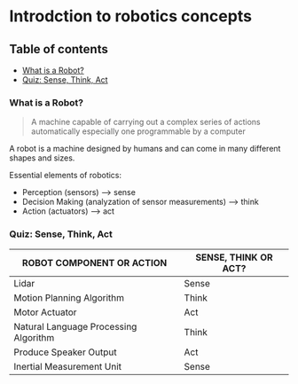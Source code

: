# Introdction to robotics concepts

## Table of contents
* [What is a Robot?](#what-is-a-robot)
* [Quiz: Sense, Think, Act](#quiz-sense-think-act)

### What is a Robot?
> A machine capable of carrying out a complex series of actions automatically especially one programmable by a computer

A robot is a machine designed by humans and can come in many different shapes and sizes.

Essential elements of robotics:
* Perception (sensors) --> sense
* Decision Making (analyzation of sensor measurements) --> think
* Action (actuators) --> act

### Quiz: Sense, Think, Act
| ROBOT COMPONENT OR ACTION             | SENSE, THINK OR ACT? |
|---------------------------------------|----------------------|
| Lidar                                 | Sense                |
| Motion Planning Algorithm             | Think                |
| Motor Actuator                        | Act                  |
| Natural Language Processing Algorithm | Think                |
| Produce Speaker Output                | Act                  |
| Inertial Measurement Unit             | Sense                |
